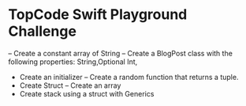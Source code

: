 # TopCode Swift Playground Challenge
– Create a constant array of String
– Create a BlogPost class with the following properties: String,Optional Int,
- Create an initializer 
– Create a random function that returns a tuple. 
- Create Struct
– Create an array
- Create stack using a struct with Generics
